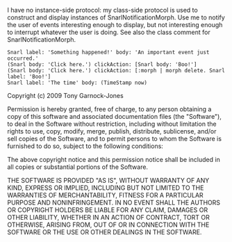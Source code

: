 I have no instance-side protocol: my class-side protocol is used to construct and display instances of SnarlNotificationMorph. Use me to notify the user of events interesting enough to display, but not interesting enough to interrupt whatever the user is doing. See also the class comment for SnarlNotificationMorph.

	Snarl label: 'Something happened!' body: 'An important event just occurred.'
	(Snarl body: 'Click here.') clickAction: [Snarl body: 'Boo!']
	(Snarl body: 'Click here.') clickAction: [:morph | morph delete. Snarl label: 'Boo!']
	Snarl label: 'The time' body: (TimeStamp now)

Copyright (c) 2009 Tony Garnock-Jones

Permission is hereby granted, free of charge, to any person obtaining a copy
of this software and associated documentation files (the "Software"), to deal
in the Software without restriction, including without limitation the rights
to use, copy, modify, merge, publish, distribute, sublicense, and/or sell
copies of the Software, and to permit persons to whom the Software is
furnished to do so, subject to the following conditions:

The above copyright notice and this permission notice shall be included in
all copies or substantial portions of the Software.

THE SOFTWARE IS PROVIDED "AS IS", WITHOUT WARRANTY OF ANY KIND, EXPRESS OR
IMPLIED, INCLUDING BUT NOT LIMITED TO THE WARRANTIES OF MERCHANTABILITY,
FITNESS FOR A PARTICULAR PURPOSE AND NONINFRINGEMENT. IN NO EVENT SHALL THE
AUTHORS OR COPYRIGHT HOLDERS BE LIABLE FOR ANY CLAIM, DAMAGES OR OTHER
LIABILITY, WHETHER IN AN ACTION OF CONTRACT, TORT OR OTHERWISE, ARISING FROM,
OUT OF OR IN CONNECTION WITH THE SOFTWARE OR THE USE OR OTHER DEALINGS IN
THE SOFTWARE.